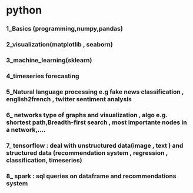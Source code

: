 # python
### 1_Basics (programming,numpy,pandas)
### 2_visualization(matplotlib , seaborn)
### 3_machine_learning(sklearn)
### 4_timeseries forecasting
### 5_Natural language processing e.g fake news classification , english2french , twitter sentiment analysis
### 6_ networks type of graphs and visualization , algo e.g. shortest path,Breadth-first search , most importante nodes in a network,....
### 7_ tensorflow : deal with unstructured data(image , text ) and structured data (recommendation system , regression , classification, timeseries)
### 8_ spark : sql queries on dataframe and recommendations system
